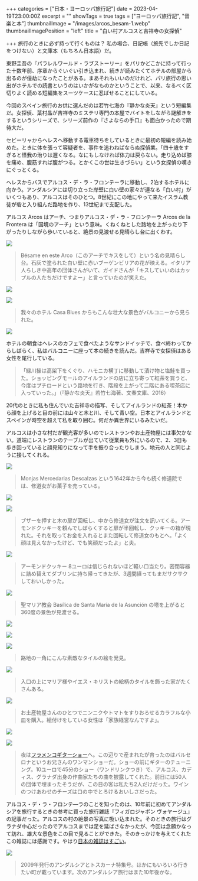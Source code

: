 +++
categories = ["日本・ヨーロッパ旅行記"]
date = 2023-04-19T23:00:00Z
excerpt = ""
showTags = true
tags = ["ヨーロッパ旅行記", "音楽と本"]
thumbnailImage = "/images/arcos_besam-1.webp"
thumbnailImagePosition = "left"
title = "白い村アルコスと吉祥寺の女探偵"

+++
旅行のときに必ず持って行くものは？ 私の場合、日記帳（旅先でしか日記をつけない）と文庫本（もちろん日本語）だ。

<!--more-->

東野圭吾の『パラレルワールド・ラブストーリー』をパリかどこかに持って行った十数年前、序章からぐいぐい引き込まれ、続きが読みたくてホテルの部屋から出るのが億劫になったことがある。まあそれもいいのだけれど、パリ旅行の思い出がホテルでの読書というのはいかがなものかということで、以来、なるべく区切りよく読める短編集をスーツケースに忍ばせることにしている。

今回のスペイン旅行のお供に選んだのは若竹七海の『静かな炎天』という短編集だ。女探偵、葉村晶が吉祥寺のミステリ専門の本屋でバイトをしながら謎解きをするというシリーズで、シリーズ前作の『さよならの手口』も面白かったので期待大だ。

セビーリャからへレスへ移動する電車待ちをしているときに最初の短編を読み始めた。ときに体を張って容疑者を、事件を追わねばならぬ探偵業。「四十歳をすぎると怪我の治りは遅くなる。なにもしなければ体力は戻らない。走り込めば膝を痛め、腹筋すれば腹がつる。とかくこの世は生きづらい」という女探偵の嘆きにぐっとくる。

へレスからバスでアルコス・デ・ラ・フロンテーラに移動し、2泊するホテルに向かう。アンダルシアには切り立った岸壁に白い壁の家々が連なる「白い村」がいくつもあり、アルコスはそのひとつ。8世紀にこの地にやって来たイスラム教徒が砦と入り組んだ路地を作り、13世紀まで支配した。

アルコス Arcos はアーチ、つまりアルコス・デ・ラ・フロンテーラ Arcos de la Frontera は「国境のアーチ」という意味。くねくねとした路地を上がったり下がったりしながら歩いていると、絶景の見渡せる見晴らし台に出くわす。

![](/images/arcos_besam-1.webp)

> Bésame en este Arco（このアーチでキスをして）という名の見晴らし台。石灰で塗られた白い壁に赤いブーゲンビリアの花が映える。イタリア人らしき中高年の団体さんがいて、ガイドさんが「キスしていいのはカップルの人たちだけですよー」と言っていたのが笑えた。

![](/images/arcos_besam-2.webp)

![](/images/arcos-hotel-3.webp)

> 我々のホテル Casa Blues からもこんな壮大な景色がバルコニーから見られた。

![](/images/arcos-hotel-1.webp)

ホテルの朝食はへレスのカフェで食べたようなサンドイッチで、食べ終わってからしばらく、私はバルコニーに座って本の続きを読んだ。吉祥寺で女探偵はある女性を尾行している。

> 「緑川操は高架下をくぐり、ハモニカ横丁に移動して漬け物と塩鮭を買った。ショッピングモールのアイルランドの店に立ち寄って紅茶を買うと、今度はプチロードという路地を行き、階段を上がって二階にある喫茶店に入っていった。」（『静かな炎天』若竹七海著、文春文庫、2016）

20代のときに私も住んでいた吉祥寺の描写、そしてアイルランドの紅茶！本から顔を上げると目の前には山々と木と川、そして青い空。日本とアイルランドとスペインが時空を超えて私を取り囲む。何だか異世界にいるみたいだ。

アルコスは小さな村だが観光客が多いのでレストランやお土産物屋には事欠かない。道端にレストランのテーブルが出ていて従業員も外にいるので、2、3日も歩き回っていると顔見知りになって手を振り合ったりしまう。地元の人と同じように接してくれる。

![](/images/arcos-convent-1.webp)

> Monjas Mercedarias Descalzas という1642年から今も続く修道院では、修道女がお菓子を売っている。

![](/images/arcos-convent-3.webp)

![](/images/arcos-convent-2.webp)

> ブザーを押すと木の扉が回転し、中から修道女が注文を訊いてくる。アーモンドクッキーを頼んでしばらくすると扉が半回転し、クッキーの箱が現れた。それを取ってお金を入れるとまた回転して修道女のもとへ。「よく顔は見えなかったけど、でも笑顔だったよ」と夫。

![](/images/arcos-convent-4.webp)

> アーモンドクッキー 8ユーロは信じられないほど軽い口当たり。密閉容器に詰め替えてダブリンに持ち帰ってきたが、3週間経ってもまだサクサクしておいしかった。

![](/images/arcos-tower-3.webp)

> 聖マリア教会 Basílica de Santa María de la Asunción の塔を上がると360度の景色が見渡せる。

![](/images/arcos-tower-1.webp)

![](/images/arcos-tower-2.webp)

![](/images/arcos-titles-1.webp)

> 路地の一角にこんな素敵なタイルの絵を発見。

![](/images/arcos-titles-2.webp)

> 入口の上にマリア様やイエス・キリストの絵柄のタイルを飾った家がたくさんある。

![](/images/arcos_souvenior-2.webp)

> お土産物屋さんのひとつでニンニクやトマトをすりおろせるカラフルな小皿を購入。絵付けをしている女性は「家族経営なんですよ」。

![](/images/arcos_souvenior-1.webp)

![](/images/arcos-framenco-1.webp)

> 夜は[フラメンコギターショー](http://laesquinitadelflamenco.es/en/)へ。この辺りで産まれたが育ったのはバルセロナというお兄さんのワンマンショーだ。ショーの前にギターのチューニング。10ユーロで45分のショー（ワンドリンクつき）で、アルコス、カディス、グラナダ出身の作曲家たちの曲を披露してくれた。前日には50人の団体で埋まったそうだが、この日の客は私たち2人だけだった。ワインのつけあわせのチーズは口の中でとろけるおいしさだった。

アルコス・デ・ラ・フロンテ―ラのことを知ったのは、10年前に初めてアンダルシアを旅行するときの参考に買った旅行雑誌『フィガロジャポン ヴォヤージュ』の記事だった。アルコスの村の絶景の写真に吸い込まれた。そのときの旅行はグラナダ中心だったのでアルコスまでは足を延ばさなかったが、今回は念願かなって訪れ、雄大な景色をこの目で見ることができた。そのきっかけを与えてくれたこの雑誌には感謝です。やはり[日本の雑誌はすごい](https://www.riastra.com/2021/03/%E6%97%A5%E6%9C%AC%E3%81%AE%E9%9B%91%E8%AA%8C%E3%81%AF%E3%81%99%E3%81%94%E3%81%84/)。

![](/images/figaro_magazine.webp)

> 2009年発行のアンダルシアとトスカーナ特集号。ほかにもいろいろ行きたい町が載っています。次のアンダルシア旅行はまた10年後かな。